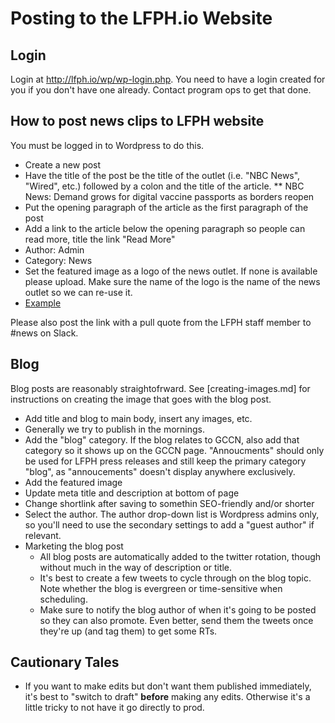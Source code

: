# Posting to the LFPH.io Website

## Login

Login at http://lfph.io/wp/wp-login.php. You need to have a login created for you if you don't have one already. Contact program ops to get that done.

## How to post news clips to LFPH website

You must be logged in to Wordpress to do this.

* Create a new post
* Have the title of the post be the title of the outlet (i.e. "NBC News", "Wired", etc.) followed by a colon and the title of the article. 
** NBC News: Demand grows for digital vaccine passports as borders reopen
* Put the opening paragraph of the article as the first paragraph of the post
* Add a link to the article below the opening paragraph so people can read more, title the link "Read More"
* Author: Admin
* Category: News
* Set the featured image as a logo of the news outlet. If none is available please upload. Make sure the name of the logo is the name of the news outlet so we can re-use it.
* [Example](https://www.nbcnews.com/tech/tech-news/demand-grows-digital-vaccine-passports-borders-reopen-rcna5269)


Please also post the link with a pull quote from the LFPH staff member to #news on Slack.

## Blog

Blog posts are reasonably straightofrward. See [creating-images.md] for instructions on creating the image that goes with the blog post. 

* Add title and blog to main body, insert any images, etc. 
* Generally we try to publish in the mornings. 
* Add the "blog" category. If the blog relates to GCCN, also add that category so it shows up on the GCCN page. "Annoucments" should only be used for LFPH press releases and still keep the primary category "blog", as "annoucements" doesn't display anywhere exclusively. 
* Add the featured image
* Update meta title and description at bottom of page
* Change shortlink after saving to somethin SEO-friendly and/or shorter
* Select the author. The author drop-down list is Wordpress admins only, so you'll need to use the secondary settings to add a "guest author" if relevant. 
* Marketing the blog post
  * All blog posts are automatically added to the twitter rotation, though without much in the way of description or title. 
  * It's best to create a few tweets to cycle through on the blog topic. Note whether the blog is evergreen or time-sensitive when scheduling. 
  * Make sure to notify the blog author of when it's going to be posted so they can also promote. Even better, send them the tweets once they're up (and tag them) to get some RTs.  

## Cautionary Tales

* If you want to make edits but don't want them published immediately, it's best to "switch to draft" **before** making any edits. Otherwise it's a little tricky to not have it go directly to prod. 
